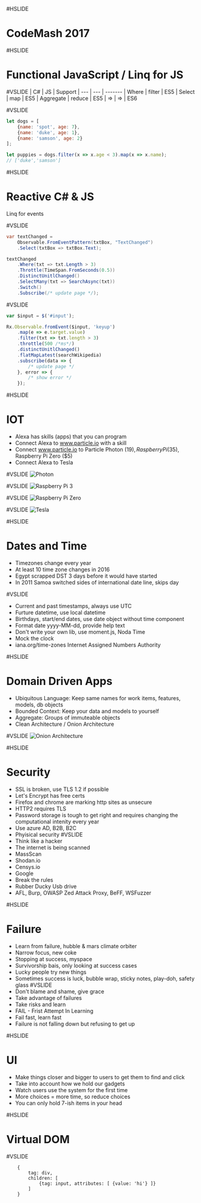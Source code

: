 #HSLIDE
# CodeMash 2017

#HSLIDE
# Functional JavaScript / Linq for JS

#VSLIDE
| C#  | JS  | Support
| --- | --- | -------
| Where | filter | ES5
| Select | map | ES5
| Aggregate | reduce | ES5
| => | => | ES6 

#VSLIDE
```javascript
let dogs = [
    {name: 'spot', age: 7},
    {name: 'duke', age: 1},
    {name: 'samson', age: 2}
];

let puppies = dogs.filter(x => x.age < 3).map(x => x.name);
// ['duke','samson']
```

#HSLIDE
# Reactive C# & JS
<!-- http://www.slideshare.net/Codemotion/tamir-dresher-reactive-extensions-rx-101 -->
Linq for events
<!--IObserver & IObservable<T>-->

#VSLIDE
```csharp
var textChanged = 
	Observable.FromEventPattern(txtBox, "TextChanged")
    .Select(txtBox => txtBox.Text);

textChanged
    .Where(txt => txt.Length > 3)
    .Throttle(TimeSpan.FromSeconds(0.5))
    .DistinctUnitlChanged()
    .SelectMany(txt => SearchAsync(txt))
    .Switch()
    .Subscribe(/* update page */);

```

#VSLIDE
```javascript
var $input = $('#input');

Rx.Observable.fromEvent($input, 'keyup')
    .map(e => e.target.value)
    .filter(txt => txt.length > 3)
    .throttle(500 /*ms*/)
    .distinctUnitlChanged()
    .flatMapLatest(searchWikipedia)
    .subscribe(data => {
        /* update page */
    }, error => {
        /* show error */
    });
```
<!-- stock example -->

#HSLIDE
# IOT
* Alexa has skills (apps) that you can program <!-- .element: class="fragment" -->
* Connect Alexa to www.particle.io with a skill <!-- .element: class="fragment" -->
* Connect www.particle.io to Particle Photon ($19), Raspberry Pi ($35), Raspberry Pi Zero ($5) <!-- .element: class="fragment" -->
* Connect Alexa to Tesla <!-- .element: class="fragment" -->

#VSLIDE
![Photon](http://cdn.shopify.com/s/files/1/0925/6626/products/150802_Particle-26_large.jpg?v=1449089167)

#VSLIDE
![Raspberry Pi 3](https://www.raspberrypi.org/wp-content/uploads/2016/02/Raspberry-Pi-3-top-down-web.jpg)

#VSLIDE
![Raspberry Pi Zero](https://www.raspberrypi.org/wp-content/uploads/2016/02/Raspberry-Pi-Zero-web.jpg)

#VSLIDE
![Tesla](https://www.tesla.com/tesla_theme/assets/img/models/section-hero-background.jpg)

#HSLIDE
# Dates and Time
* Timezones change every year <!-- .element: class="fragment" -->
* At least 10 time zone changes in 2016 <!-- .element: class="fragment" -->
* Egypt scrapped DST 3 days before it would have started <!-- .element: class="fragment" -->
* In 2011 Samoa switched sides of international date line, skips day <!-- .element: class="fragment" -->

#VSLIDE
* Current and past timestamps, always use UTC
* Furture datetime, use local datetime <!-- .element: class="fragment" -->
* Birthdays, start/end dates, use date object without time component <!-- .element: class="fragment" -->
* Format date yyyy-MM-dd, provide help text <!-- .element: class="fragment" -->
* Don't write your own lib, use moment.js, Noda Time <!-- .element: class="fragment" -->
* Mock the clock <!-- .element: class="fragment" -->
* iana.org/time-zones Internet Assigned Numbers Authority <!-- .element: class="fragment" -->

#HSLIDE
# Domain Driven Apps
* Ubiquitous Language: Keep same names for work items, features, models, db objects <!-- .element: class="fragment" -->
* Bounded Context: Keep your data and models to yourself <!-- .element: class="fragment" -->
* Aggregate: Groups of immuteable objects <!-- .element: class="fragment" -->
* Clean Architecture / Onion Architecture  <!-- .element: class="fragment" -->

#VSLIDE
![Onion Architecture](http://blog.thedigitalgroup.com/chetanv/wp-content/uploads/sites/23/2015/07/image1.png)

#HSLIDE
# Security
* SSL is broken, use TLS 1.2 if possible <!-- .element: class="fragment" -->
* Let's Encrypt has free certs <!-- .element: class="fragment" -->
* Firefox and chrome are marking http sites as unsecure <!-- .element: class="fragment" -->
* HTTP2 requires TLS <!-- .element: class="fragment" -->
* Password storage is tough to get right and requires changing the computational intenity every year <!-- .element: class="fragment" -->
* Use azure AD, B2B, B2C <!-- .element: class="fragment" -->
* Phyisical security <!-- .element: class="fragment" -->
#VSLIDE
* Think like a hacker 
* The internet is being scanned <!-- .element: class="fragment" -->
* MassScan <!-- .element: class="fragment" -->
* Shodan.io <!-- .element: class="fragment" -->
* Censys.io <!-- .element: class="fragment" -->
* Google <!-- .element: class="fragment" -->
* Break the rules <!-- .element: class="fragment" -->
* Rubber Ducky Usb drive <!-- .element: class="fragment" -->
* AFL, Burp, OWASP Zed Attack Proxy, BeFF, WSFuzzer <!-- .element: class="fragment" -->

#HSLIDE
# Failure
* Learn from failure, hubble & mars climate orbiter <!-- .element: class="fragment" -->
* Narrow focus, new coke <!-- .element: class="fragment" -->
* Stopping at success, myspace <!-- .element: class="fragment" -->
* Survivorship bais, only looking at success cases <!-- .element: class="fragment" -->
* Lucky people try new things <!-- .element: class="fragment" -->
* Sometimes success is luck, bubble wrap, sticky notes, play-doh, safety glass <!-- .element: class="fragment" -->
#VSLIDE
* Don't blame and shame, give grace
* Take advantage of failures <!-- .element: class="fragment" -->
* Take risks and learn <!-- .element: class="fragment" -->
* FAIL - Frist Attempt In Learning <!-- .element: class="fragment" -->
* Fail fast, learn fast <!-- .element: class="fragment" -->
* Failure is not falling down but refusing to get up <!-- .element: class="fragment" -->

#HSLIDE
# UI
* Make things closer and bigger to users to get them to find and click <!-- .element: class="fragment" -->
* Take into account how we hold our gadgets <!-- .element: class="fragment" -->
* Watch users use the system for the first time <!-- .element: class="fragment" -->
* More choices = more time, so reduce choices <!-- .element: class="fragment" -->
* You can only hold 7-ish items in your head <!-- .element: class="fragment" -->

#HSLIDE
# Virtual DOM
#VSLIDE
```javscript
    {
        tag: div,
        children: [
            {tag: input, attributes: [ {value: 'hi'} ]}
        ]
    }
```
<!-- # Angular 2 -->